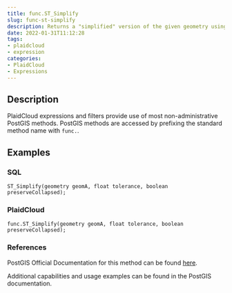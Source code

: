 ```yaml
---
title: func.ST_Simplify
slug: func-st-simplify
description: Returns a "simplified" version of the given geometry using the Douglas-Peucker algorithm
date: 2022-01-31T11:12:28
tags:
- plaidcloud
- expression
categories:
- PlaidCloud
- Expressions
---
```



## Description


PlaidCloud expressions and filters provide use of most non-administrative PostGIS methods. PostGIS methods are accessed by prefixing the standard method name with `func.`.



## Examples


### SQL



```
ST_Simplify(geometry geomA, float tolerance, boolean preserveCollapsed);
```


### PlaidCloud



```
func.ST_Simplify(geometry geomA, float tolerance, boolean preserveCollapsed);
```


### References


PostGIS Official Documentation for this method can be found [here](https://postgis.net/docs/manual-3.1/ST_Simplify.html).



Additional capabilities and usage examples can be found in the PostGIS documentation.

